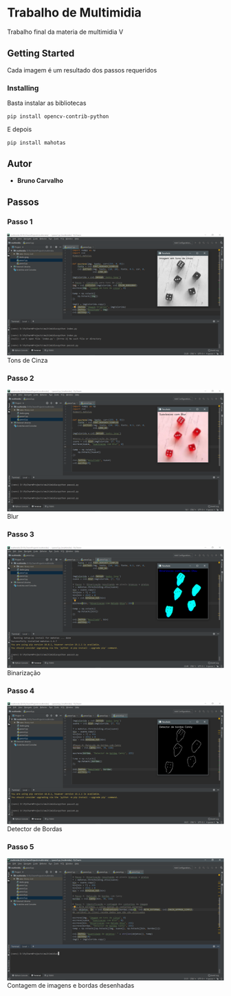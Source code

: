 # Trabalho de Multimidia

Trabalho final da materia de multimidia V

## Getting Started

Cada imagem é um resultado dos passos requeridos

### Installing

Basta instalar as bibliotecas

```
pip install opencv-contrib-python
```

E depois

```
pip install mahotas
```

## Autor

* **Bruno Carvalho**

## Passos
### Passo 1
![Alt text](https://github.com/brunoscv/trab-multimidia/blob/master/tons-cinza.PNG?raw=true "Optional Title")
Tons de Cinza

### Passo 2
![Alt text](https://github.com/brunoscv/trab-multimidia/blob/master/blur.PNG?raw=true "Optional Title")
Blur

### Passo 3
![Alt text](https://github.com/brunoscv/trab-multimidia/blob/master/otsu.PNG?raw=true "Optional Title")
Binarização

### Passo 4
![Alt text](https://github.com/brunoscv/trab-multimidia/blob/master/canny.PNG?raw=true "Optional Title")
Detector de Bordas

### Passo 5
![Alt text](https://github.com/brunoscv/trab-multimidia/blob/master/resultado.PNG?raw=true "Optional Title")
Contagem de imagens e bordas desenhadas
